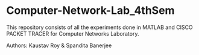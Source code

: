 # Computer-Network-Lab_4thSem

This repository consists of all the experiments done in MATLAB and CISCO PACKET TRACER for Computer Networks Laboratory.

Authors: Kaustav Roy & Spandita Banerjee
